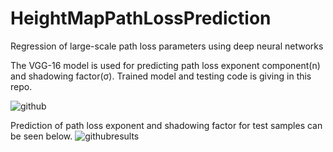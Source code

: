 # HeightMapPathLossPrediction
Regression of large-scale path loss parameters using deep neural networks

The VGG-16 model is used for predicting path loss exponent component(n) and shadowing factor(σ).
Trained model and testing code is giving in this repo.

![github](https://user-images.githubusercontent.com/50488198/158435603-1ac89b6d-a0d0-44d0-9678-6aa9b19d0264.PNG)

Prediction of path loss exponent and shadowing factor for test samples can be seen below.
![githubresults](https://user-images.githubusercontent.com/50488198/159015248-72eb96df-f3c3-4bf1-a564-3c8dae8a2325.PNG)
